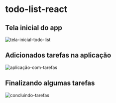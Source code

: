 # todo-list-react


## Tela inicial do app
![tela-inicial-todo-list](https://user-images.githubusercontent.com/46577395/179792363-a17b6478-dd61-4112-b623-b4e3d1b753db.png)

## Adicionados tarefas na aplicação
![aplicação-com-tarefas](https://user-images.githubusercontent.com/46577395/179792559-5f2b350e-bd2e-43ce-8936-4ffe00bc3518.png)

## Finalizando algumas tarefas
![concluindo-tarefas](https://user-images.githubusercontent.com/46577395/179792623-f56ad5ff-88d6-46ac-8674-a7fa792086fd.png)

